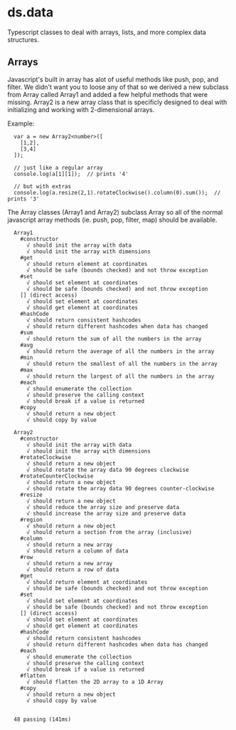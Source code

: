 # ds.data
Typescript classes to deal with arrays, lists, and more complex data structures.

## Arrays
Javascript's built in array has alot of useful methods like push, pop, and filter. We didn't want you to loose any of that so we derived a new subclass from Array called Array1 and added a few helpful methods that were missing. Array2 is a new array class that is specificly designed to deal with initializing and working with 2-dimensional arrays.

Example:
```
  var a = new Array2<number>([
    [1,2],
    [3,4]
  ]);
  
  // just like a regular array
  console.log(a[1][1]);  // prints '4'
  
  // but with extras
  console.log(a.resize(2,1).rotateClockwise().column(0).sum());  // prints '3'
```

The Array classes (Array1 and Array2) subclass Array<T> so all of the normal javascript array methods (ie. push, pop, filter, map) should be available.
```
  Array1
    #constructor
      √ should init the array with data
      √ should init the array with dimensions
    #get
      √ should return element at coordinates
      √ should be safe (bounds checked) and not throw exception
    #set
      √ should set element at coordinates
      √ should be safe (bounds checked) and not throw exception
    [] (direct access)
      √ should set element at coordinates
      √ should get element at coordinates
    #hashCode
      √ should return consistent hashcodes
      √ should return different hashcodes when data has changed
    #sum
      √ should return the sum of all the numbers in the array
    #avg
      √ should return the average of all the numbers in the array
    #min
      √ should return the smallest of all the numbers in the array
    #max
      √ should return the largest of all the numbers in the array
    #each
      √ should enumerate the collection
      √ should preserve the calling context
      √ should break if a value is returned
    #copy
      √ should return a new object
      √ should copy by value

  Array2
    #constructor
      √ should init the array with data
      √ should init the array with dimensions
    #rotateClockwise
      √ should return a new object
      √ should rotate the array data 90 degrees clockwise
    #rotateCounterClockwise
      √ should return a new object
      √ should rotate the array data 90 degrees counter-clockwise
    #resize
      √ should return a new object
      √ should reduce the array size and preserve data
      √ should increase the array size and preserve data
    #region
      √ should return a new object
      √ should return a section from the array (inclusive)
    #column
      √ should return a new array
      √ should return a column of data
    #row
      √ should return a new array
      √ should return a row of data
    #get
      √ should return element at coordinates
      √ should be safe (bounds checked) and not throw exception
    #set
      √ should set element at coordinates
      √ should be safe (bounds checked) and not throw exception
    [] (direct access)
      √ should set element at coordinates
      √ should get element at coordinates
    #hashCode
      √ should return consistent hashcodes
      √ should return different hashcodes when data has changed
    #each
      √ should enumerate the collection
      √ should preserve the calling context
      √ should break if a value is returned
    #flatten
      √ should flatten the 2D array to a 1D Array
    #copy
      √ should return a new object
      √ should copy by value


  48 passing (141ms)      
```
